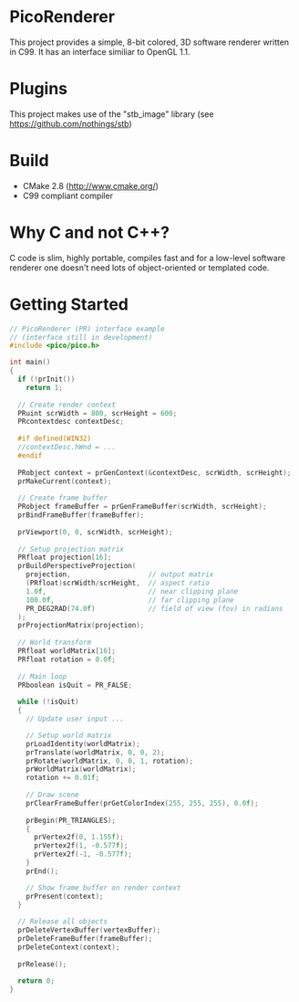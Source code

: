 PicoRenderer
============

This project provides a simple, 8-bit colored, 3D software renderer written in C99.
It has an interface similiar to OpenGL 1.1.


Plugins
=======

This project makes use of the "stb_image" library (see https://github.com/nothings/stb)


Build
=====
- CMake 2.8 (http://www.cmake.org/)
- C99 compliant compiler


Why C and not C++?
==================
C code is slim, highly portable, compiles fast and for a low-level software renderer one doesn't need lots of object-oriented or templated code.


Getting Started
===============
```c
// PicoRenderer (PR) interface example
// (interface still in development)
#include <pico/pico.h>

int main()
{
  if (!prInit())
    return 1;
  
  // Create render context
  PRuint scrWidth = 800, scrHeight = 600;
  PRcontextdesc contextDesc;
  
  #if defined(WIN32)
  //contextDesc.hWnd = ...
  #endif
  
  PRobject context = prGenContext(&contextDesc, scrWidth, scrHeight);
  prMakeCurrent(context);
  
  // Create frame buffer
  PRobject frameBuffer = prGenFrameBuffer(scrWidth, scrHeight);
  prBindFrameBuffer(frameBuffer);
  
  prViewport(0, 0, scrWidth, scrHeight);
  
  // Setup projection matrix
  PRfloat projection[16];
  prBuildPerspectiveProjection(
    projection,                   // output matrix
    (PRfloat)scrWidth/scrHeight,  // aspect ratio
    1.0f,                         // near clipping plane
    100.0f,                       // far clipping plane
    PR_DEG2RAD(74.0f)             // field of view (fov) in radians
  );
  prProjectionMatrix(projection);
  
  // World transform
  PRfloat worldMatrix[16];
  PRfloat rotation = 0.0f;
  
  // Main loop
  PRboolean isQuit = PR_FALSE;
  
  while (!isQuit)
  { 
    // Update user input ...

    // Setup world matrix
    prLoadIdentity(worldMatrix);
    prTranslate(worldMatrix, 0, 0, 2);
    prRotate(worldMatrix, 0, 0, 1, rotation);
    prWorldMatrix(worldMatrix);
    rotation += 0.01f;
    
    // Draw scene
    prClearFrameBuffer(prGetColorIndex(255, 255, 255), 0.0f);
    
    prBegin(PR_TRIANGLES);
    {
      prVertex2f(0, 1.155f);
      prVertex2f(1, -0.577f);
      prVertex2f(-1, -0.577f);
    }
    prEnd();

    // Show frame buffer on render context
    prPresent(context);
  }
  
  // Release all objects
  prDeleteVertexBuffer(vertexBuffer);
  prDeleteFrameBuffer(frameBuffer);
  prDeleteContext(context);
  
  prRelease();
  
  return 0;
}
```

